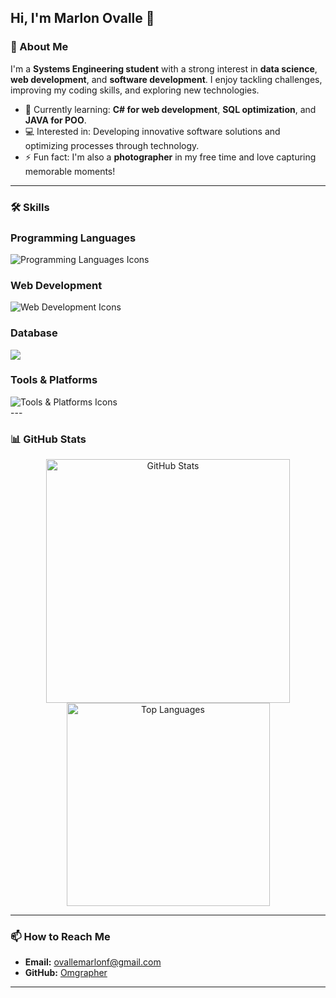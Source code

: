 ## Hi, I'm Marlon Ovalle 👋  

### 👤 About Me  
I'm a **Systems Engineering student** with a strong interest in **data science**, **web development**, and **software development**. I enjoy tackling challenges, improving my coding skills, and exploring new technologies.  

- 🌱 Currently learning: **C# for web development**, **SQL optimization**, and **JAVA for POO**.
- 💻 Interested in: Developing innovative software solutions and optimizing processes through technology. 
- ⚡ Fun fact: I'm also a **photographer** in my free time and love capturing memorable moments!  
---
### 🛠️ Skills
<h3 align="left">Programming Languages</h3>
<div align="left">
  <img src="https://skillicons.dev/icons?i=java,dotnet,js" alt="Programming Languages Icons" />
</div>

<h3 align="left">Web Development</h3>
<div align="left">
  <img src="https://skillicons.dev/icons?i=html,css,bootstrap" alt="Web Development Icons" />
</div>

<h3 align="left">Database</h3>
<div align="left">
 <img src="https://go-skill-icons.vercel.app/api/icons?i=mysql,sqlserver" />
</div>

<h3 align="left">Tools & Platforms</h3>
<div align="left">
  <img src="https://skillicons.dev/icons?i=azure,github,git,vscode,visualstudio,docker" alt="Tools & Platforms Icons" />
</div>
---

### 📊 GitHub Stats  

<div align="center">
  <div align="center">
    <img width="390" src="https://github-readme-stats.vercel.app/api?username=Omgrapher&count_private=true&show_icons=true&theme=dark&rank_icon=github&hide_border=true" alt="GitHub Stats" />
    <img width="325" src="https://github-readme-stats.vercel.app/api/top-langs/?username=Omgrapher&hide=html&langs_count=8&layout=compact&theme=dark&hide_border=true" alt="Top Languages" />
  </div>
</div>

---

### 📫 How to Reach Me  
- **Email:** ovallemarlonf@gmail.com  
- **GitHub:** [Omgrapher](https://github.com/Omgrapher)  

---

